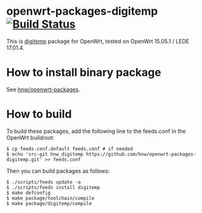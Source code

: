 # openwrt-packages-digitemp [![Build Status](https://secure.travis-ci.org/hnw/openwrt-packages-digitemp.svg?branch=master)](https://travis-ci.org/hnw/openwrt-packages-digitemp)

This is [digitemp](https://www.digitemp.com/) package for OpenWrt, tested on OpenWrt 15.05.1 / LEDE 17.01.4.

# How to install binary package

See [hnw/openwrt-packages](https://github.com/hnw/openwrt-packages).

# How to build

To build these packages, add the following line to the feeds.conf in the OpenWrt buildroot:

```
$ cp feeds.conf.default feeds.conf # if needed
$ echo 'src-git hnw_digitemp https://github.com/hnw/openwrt-packages-digitemp.git' >> feeds.conf
```

Then you can build packages as follows:

```
$ ./scripts/feeds update -a
$ ./scripts/feeds install digitemp
$ make defconfig
$ make package/toolchain/compile
$ make package/digitemp/compile
```
